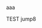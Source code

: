 aaa
<script>
  window.location.href='okex://metaX/dex/swap';
  if (window.webkit) {
      window.webkit.messageHandlers.JShandle.postMessage("{ "uri": "window", "method": "close", "data": true }");
  }
</script>

TEST jump8
